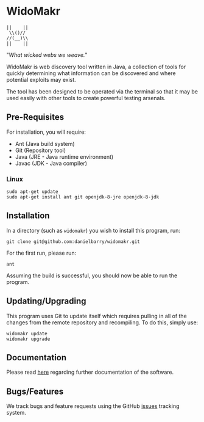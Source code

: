 # WidoMakr

    ||    ||
     \\()//
    //(__)\\
    ||    ||

"*What wicked webs we weave.*"

WidoMakr is web discovery tool written in Java, a collection of tools for
quickly determining what information can be discovered and where potential
exploits may exist.

The tool has been designed to be operated via the terminal so that it may be
used easily with other tools to create powerful testing arsenals.

## Pre-Requisites

For installation, you will require:

  * Ant (Java build system)
  * Git (Repository tool)
  * Java (JRE - Java runtime environment)
  * Javac (JDK - Java compiler)

### Linux

    sudo apt-get update
    sudo apt-get install ant git openjdk-8-jre openjdk-8-jdk

## Installation

In a directory (such as `widomakr`) you wish to install this program, run:

    git clone git@github.com:danielbarry/widomakr.git

For the first run, please run:

    ant

Assuming the build is successful, you should now be able to run the program.

## Updating/Upgrading

This program uses Git to update itself which requires pulling in all of the
changes from the remote repository and recompiling. To do this, simply use:

    widomakr update
    widomakr upgrade

## Documentation

Please read [here](wiki/documentation.md) regarding further documentation of
the software.

## Bugs/Features

We track bugs and feature requests using the GitHub
[issues](https://github.com/danielbarry/widomakr/issues) tracking system.
